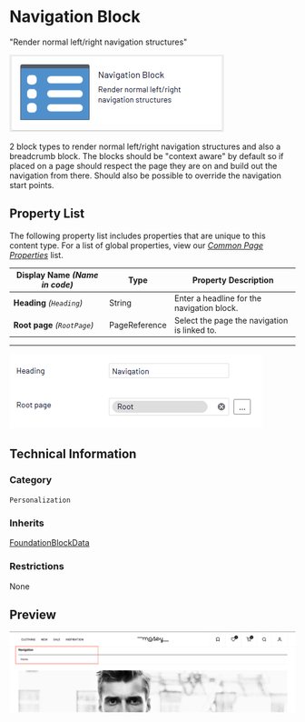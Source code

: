 # Navigation Block
"Render normal left/right navigation structures"

![Navigation Block](Screenshots/Navigation%20Block%20-%20icon.png)


2 block types to render normal left/right navigation structures and also a breadcrumb block. The blocks should be "context aware" by default so if placed on a page should respect the page they are on and build out the navigation from there. Should also be possible to override the navigation start points.

## Property List
The following property list includes properties that are unique to this content type. For a list of global properties, view our [*Common Page Properties*](../../Common%20Page%20Properties.md) list.

Display Name *(Name in code)* | Type | Property Description
--------------|------|---------------
**Heading** *(`Heading`)* | String | Enter a headline for the navigation block.
**Root page** *(`RootPage`)* | PageReference | Select the page the navigation is linked to.

** **
![Page List Block - Content tab](Screenshots/Navigation%20Block%20-%20Content%20tab.png)

## Technical Information

### Category
`Personalization`

### Inherits
[FoundationBlockData](#)

### Restrictions
None

## Preview
![Page List Block - Preview](Screenshots/Navigation%20Block%20-%20Preview.png)
